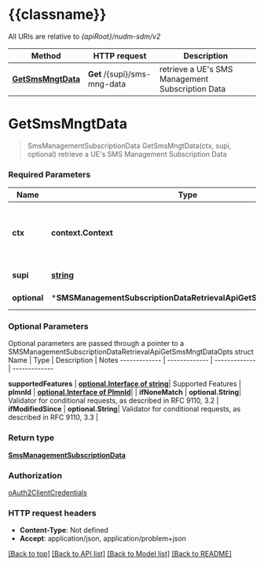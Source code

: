 # {{classname}}

All URIs are relative to *{apiRoot}/nudm-sdm/v2*

Method | HTTP request | Description
------------- | ------------- | -------------
[**GetSmsMngtData**](SMSManagementSubscriptionDataRetrievalApi.md#GetSmsMngtData) | **Get** /{supi}/sms-mng-data | retrieve a UE&#x27;s SMS Management Subscription Data

# **GetSmsMngtData**
> SmsManagementSubscriptionData GetSmsMngtData(ctx, supi, optional)
retrieve a UE's SMS Management Subscription Data

### Required Parameters

Name | Type | Description  | Notes
------------- | ------------- | ------------- | -------------
 **ctx** | **context.Context** | context for authentication, logging, cancellation, deadlines, tracing, etc.
  **supi** | [**string**](.md)| Identifier of the UE | 
 **optional** | ***SMSManagementSubscriptionDataRetrievalApiGetSmsMngtDataOpts** | optional parameters | nil if no parameters

### Optional Parameters
Optional parameters are passed through a pointer to a SMSManagementSubscriptionDataRetrievalApiGetSmsMngtDataOpts struct
Name | Type | Description  | Notes
------------- | ------------- | ------------- | -------------

 **supportedFeatures** | [**optional.Interface of string**](.md)| Supported Features | 
 **plmnId** | [**optional.Interface of PlmnId**](.md)|  | 
 **ifNoneMatch** | **optional.String**| Validator for conditional requests, as described in RFC 9110, 3.2 | 
 **ifModifiedSince** | **optional.String**| Validator for conditional requests, as described in RFC 9110, 3.3 | 

### Return type

[**SmsManagementSubscriptionData**](SmsManagementSubscriptionData.md)

### Authorization

[oAuth2ClientCredentials](../README.md#oAuth2ClientCredentials)

### HTTP request headers

 - **Content-Type**: Not defined
 - **Accept**: application/json, application/problem+json

[[Back to top]](#) [[Back to API list]](../README.md#documentation-for-api-endpoints) [[Back to Model list]](../README.md#documentation-for-models) [[Back to README]](../README.md)

